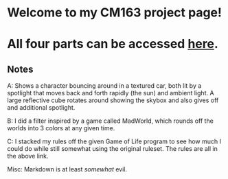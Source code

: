 # Welcome to my CM163 project page!

# All four parts can be accessed [here](https://robertgaines.github.io/UCSC-cm163/).

**Notes**
---
A: Shows a character bouncing around in a textured car, both lit by a spotlight  that moves back and forth rapidly (the sun) and ambient light. A large reflective cube rotates around showing the skybox and also gives off and additional spotlight.

B: I did a filter inspired by a game called MadWorld, which rounds off the worlds into 3 colors at any given time.

C: I stacked my rules off the given Game of Life program to see how much I could do while still somewhat using the original ruleset. The rules are all in the above link.

Misc: 
Markdown is at least *somewhat* evil.
